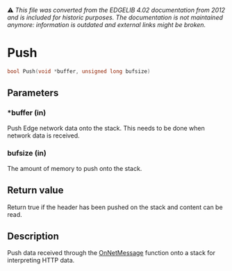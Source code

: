 :warning: _This file was converted from the EDGELIB 4.02 documentation from 2012 and is included for historic purposes. The documentation is not maintained anymore: information is outdated and external links might be broken._

# Push


```c++
bool Push(void *buffer, unsigned long bufsize)
```

## Parameters
### *buffer (in)
Push Edge network data onto the stack. This needs to be done when network data is received.

### bufsize (in)
The amount of memory to push onto the stack.

## Return value
Return true if the header has been pushed on the stack and content can be read.

## Description
Push data received through the [OnNetMessage](framework_onnetmessage.md) function onto a stack for interpreting HTTP data.

